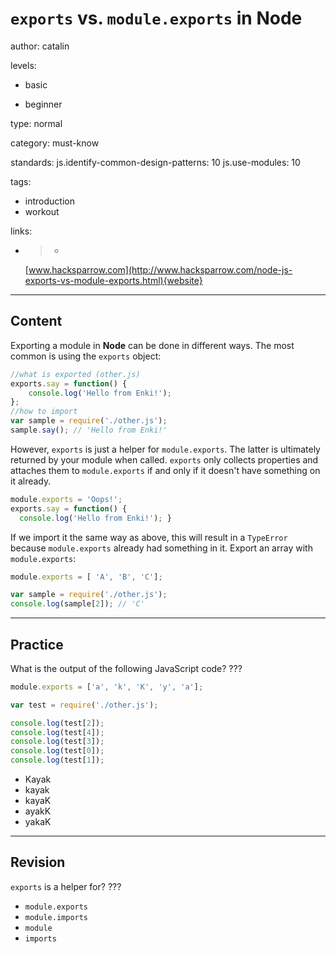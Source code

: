 # `exports` vs. `module.exports` in **Node**
author: catalin

levels:

  - basic

  - beginner

type: normal

category: must-know

standards:
  js.identify-common-design-patterns: 10
  js.use-modules: 10

tags:
  - introduction
  - workout

links:

  - >-
    [www.hacksparrow.com](http://www.hacksparrow.com/node-js-exports-vs-module-exports.html){website}

---
## Content

Exporting a module in **Node** can be done in different ways. The most common is using the `exports` object:
``` javascript
//what is exported (other.js)
exports.say = function() {
    console.log('Hello from Enki!');
};
//how to import
var sample = require('./other.js');
sample.say(); // 'Hello from Enki!'

```

However, `exports` is just a helper for `module.exports`. The latter is ultimately returned by your module when called. `exports` only collects properties and attaches them to `module.exports` if and only if it doesn't have something on it already.

```javascript
module.exports = 'Oops!';
exports.say = function() {
  console.log('Hello from Enki!'); }
```

If we import it the same way as above, this will result in a `TypeError` because `module.exports` already had something in it.
Export an array with `module.exports`:
```javascript
module.exports = [ 'A', 'B', 'C'];

var sample = require('./other.js');
console.log(sample[2]); // 'C'
```

---
## Practice

What is the output of the following JavaScript code? ???

```javascript
module.exports = ['a', 'k', 'K', 'y', 'a'];

var test = require('./other.js');

console.log(test[2]);
console.log(test[4]);
console.log(test[3]);
console.log(test[0]);
console.log(test[1]);
```
* Kayak
* kayak
* kayaK
* ayakK
* yakaK

---
## Revision

`exports` is a helper for?
???
* `module.exports`
* `module.imports`
* `module`
* `imports`